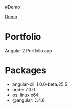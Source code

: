 #Demo

<a href="http://webadventure.eu/">Demo</a>

# Portfolio

Angular 2 Portfolio app

# Packages
- angular-cli: 1.0.0-beta.25.5
- node: 7.0.0
- os: linux x64
- @angular: 2.4.6






